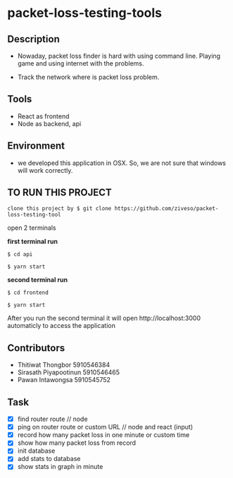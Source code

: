 # packet-loss-testing-tools

## Description

- Nowaday, packet loss finder is hard with using command line. Playing game and using internet with the problems. 

- Track the network where is packet loss problem.

## Tools

- React as frontend
- Node as backend, api

## Environment

- we developed this application in OSX. So, we are not sure that windows will work correctly.

## TO RUN THIS PROJECT

```clone this project by $ git clone https://github.com/ziveso/packet-loss-testing-tool```

open 2 terminals

<b>first terminal run</b>

```$ cd api```

```$ yarn start```

<b>second terminal run</b>

```$ cd frontend```

```$ yarn start```

After you run the second terminal it will open http://localhost:3000 automaticly to access the application

## Contributors

- Thitiwat Thongbor 5910546384
- Sirasath Piyapootinun 5910546465
- Pawan Intawongsa 5910545752

## Task

 - [x] find router route // node
 - [x] ping on router route or custom URL // node and react (input)
 - [x] record how many packet loss in one minute or custom time
 - [x] show how many packet loss from record
 - [x] init database
 - [x] add stats to database
 - [x] show stats in graph in minute
